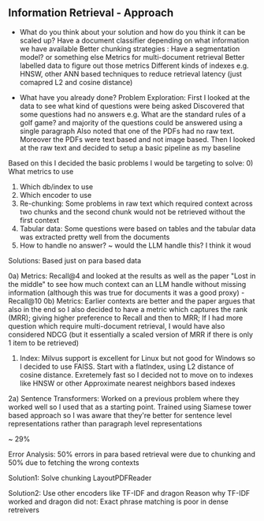 ## Information Retrieval - Approach

- What do you think about your solution and how do you think it can be scaled up?
Have a document classifier depending on what information we have available 
Better chunking strategies 
: Have a segmentation model? or something else
Metrics for multi-document retrieval 
Better labelled data to figure out those metrics 
Different kinds of indexes e.g. HNSW, other ANN based techniques to reduce retrieval latency (just comapred L2 and cosine distance)


- What have you already done?
Problem Exploration:
First I looked at the data to see what kind of questions were being asked 
Discovered that some questions had no answers e.g. What are the standard rules of a golf game?
and majority of the questions could be answered using a single paragraph
Also noted that one of the PDFs had no raw text. Moreover the PDFs were text based and not image based. 
Then I looked at the raw text and decided to setup a basic pipeline as my baseline

Based on this I decided the basic problems I would be targeting to solve:
0) What metrics to use
1) Which db/index to use 
2) Which encoder to use
3) Re-chunking: Some problems in raw text which required context across two chunks and the second chunk would not be retrieved without the first context
4) Tabular data: Some questions were based on tables and the tabular data was extracted pretty well from the documents 
5) How to handle no answer? ~ would the LLM handle this? I think it woud

Solutions: Based just on para based data

0a) Metrics: Recall@4 and looked at the results as well as the paper "Lost in the middle" to see how much context can an LLM handle without missing information (although this was true for documents it was a good proxy) - Recall@10
0b) Metrics: Earlier contexts are better and the paper argues that also in the end so I also decided to have a metric which captures the rank  (MRR); giving higher preference to Recall and then to MRR; If I had more question which require multi-document retrieval, I would have also considered NDCG (but it essentially a scaled version of MRR if there is only 1 item to be retrieved)  

1) Index: Milvus support is excellent for Linux but not good for Windows so I decided to use FAISS. Start with a flatIndex, using L2 distance of cosine distance. Exretemely fast so I decided not to move on to indexes like HNSW or other Approximate nearest neighbors based indexes 

2a) Sentence Transformers: Worked on a previous problem where they worked well so I used that as a starting point. Trained using Siamese tower based approach so I was aware that they're better for sentence level representations rather than paragraph level representations 

~ 29%


Error Analysis:
50% errors in para based retrieval were due to chunking and 50% due to fetching the wrong contexts


Solution1: Solve chunking
LayoutPDFReader  

Solution2: Use other encoders like TF-IDF and dragon 
Reason why TF-IDF worked and dragon did not: Exact phrase matching is poor in dense retreivers
